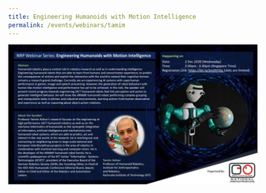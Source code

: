 ```yaml
---
title: Engineering Humanoids with Motion Intelligence
permalink: /events/webinars/tamim
---
```

![Engineering Humanoids with Motion Intelligence](/images/webinars/tamim.png)